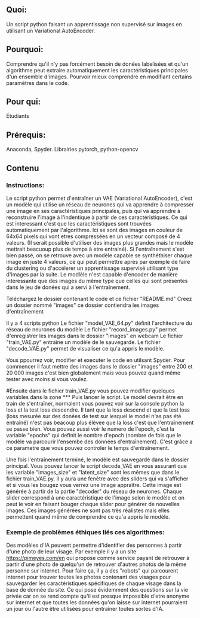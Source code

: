 ## Quoi:
Un script python faisant un apprentissage non supervisé sur images en utilisant un Variational AutoEncoder.

## Pourquoi:
Comprendre qu'il n'y pas forcément besoin de donées labelisées et qu'un algorithme peut extraire automatiquement les caractéristiques principales d'un ensemble d'images.
Pourvoir mieux comprendre en modifiant certains paramètres dans le code. 

## Pour qui:
Étudiants

## Prérequis: 
Anaconda, Spyder. Librairies pytorch, python-opencv

## Contenu
### Instructions:
Le script python permet d'entraîner un VAE (Variational AutoEncoder), c'est un modèle qui utilise un réseau de neurones qui va apprendre à compresser une image en ses caractéristiques principales, puis qui va apprendre à reconstruire l'image à l'indentique à partir de ces caractéristiques. Ce qui est interessant c'est que les caractéristiques sont trouvées automatiquement par l'algorithme. Ici se sont des images en couleur de 64x64 pixels qui vont etres compressées en un vecteur composé de 4 valeurs. (Il serait possible d'utiliser des images plus grandes mais le modèle mettrait beacuoup plus de temps à etre entrainé). Si l'entraînement s'est bien passé, on se retrouve avec un modèle capable se synthéthiser chaque image en juste 4 valeurs, ce qui peut permettre apres par exemple de faire du clustering ou d'accélerer un apprentissage supervisé utilisant type d'images par la suite. Le modlèle n'est capable d'encoder de manière interessante que des images du même type que celles qui sont présentes dans le jeu de donées qui a servi à l'entraînement.  

Téléchargez le dossier contenant le code et ce fichier "README.md"
Creez un dossier nommé "images" ce dossier contiendra les images d'entraînement
  
Il y a 4 scripts python 
Le fichier "model_VAE_64.py" définit l'architecture du réseau de neurones du modèle
Le fichier "record_images.py" permet d'enregistrer les images dans le dossier "images" en webcam
Le fichier "train_VAE.py" entraîne un modèle de le sauvegarde.
Le fichier "decode_VAE.py" permet de visualiser ce qu'a appris le modèle.

Vous ppourrez voir, modifier et executer le code en utilsant Spyder.
Pour commencer il faut mettre des images dans le dossier "images" entre 200 et 20 000 images c'est bien globalement mais vous pouvez quand même tester avec moins si vous voulez.

#Ensuite dans le fichier train_VAE.py vous pouvez modifier quelques variables dans la zone ***
Puis lancer le script. Le model devrait être en train de s'entraîner, normalent vous pouvez voir sur la console python la loss et la test loss descendre. Il tant que la loss descend et que la test loss (loss mesurée sur des donées de test sur lesquel le model n'as pas été entraîné) n'est pas beacoup plus élévee que la loss c'est que l'entraînement se passe bien. Vous pouvez aussi voir le numero de l'epoch, c'est la variable "epochs" qui definit le nombre d'epoch (nombre de fois que le modèle va parcourir l'ensembe des données d'entraînement). C'est grâce a ce parametre que vous pouvez controler le temps d'entraînement.

Une fois l'entraînement terminé, le modèle est sauvegardé dans le dossier principal.
Vous pouvez lancer le script decode_VAE en vous assurant que les variable "images_size" et "latent_size" sont les mêmes que dans le fichier train_VAE.py. Il y aura une fenêtre avec des sliders qui va s'afficher et si vous les bougez vous verrez une image appraître. Cette image est générée à partir de la partie "decoder" du réseau de neurones. Chaque slider correspond à une caractéristique de l'image selon le modèle et on peut le voir en faisant bouger chaque slider pour générer de nouvelles images. Ces images générées ne sont pas très réalistes mais elles permettent quand même de comprendre ce qu'a appris le modèle.

### Exemple de problèmes éthiques liés ces algorithmes:
Des modèles d'IA peuvent permettre d'identifier des personnes à partir d'une photo de leur visage. Par exemple il y a un site https://pimeyes.com/en qui propose comme service payant de retrouver à partir d'une photo de quelqu'un de retrouver d'autres photos de la même personne sur internet. Pour faire ça, il y a des "robots" qui parcourent internet pour trouver toutes les photos contenant des visages pour sauvegarder les caractéristiques spécifiques de chaque visage dans la base de donnée du site.
Ce qui pose évidemment des questions sur la vie privée car on se rend compte qu'il est presque impossible d'etre anonyme sur internet et que toutes les données qu'on laisse sur internet pourraient un jour ou l'autre être utilisées pour entraîner toutes sortes d'IA.

